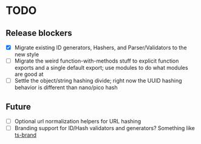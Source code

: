# TODO

## Release blockers

- [x] Migrate existing ID generators, Hashers, and Parser/Validators to the new style
- [ ] Migrate the weird function-with-methods stuff to explicit function exports and a single default export; use modules to do what modules are good at
- [ ] Settle the object/string hashing divide; right now the UUID hashing behavior is different than nano/pico hash

## Future

- [ ] Optional url normalization helpers for URL hashing
- [ ] Branding support for ID/Hash validators and generators? Something like [ts-brand](https://github.com/kourge/ts-brand)
